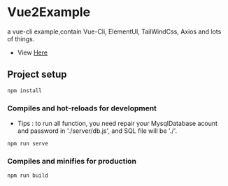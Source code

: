 # Vue2Example
 a vue-cli example,contain Vue-Cli, ElementUI, TailWindCss, Axios and lots of things.
 - View <a href="https://nesercode.github.com/Vue_2_example/">Here</a>
## Project setup

```
npm install
```

### Compiles and hot-reloads for development
- Tips : to run all function, you need repair your MysqlDatabase acount and password in './server/db.js', and SQL file will be './'.
```
npm run serve
```

### Compiles and minifies for production

```
npm run build
```
